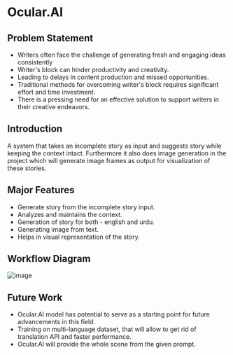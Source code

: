 # Ocular.AI


## Problem Statement

- Writers often face the challenge of generating fresh and engaging ideas consistently 
- Writer's block can hinder productivity and creativity.
- Leading to delays in content production and missed opportunities.
- Traditional methods for overcoming writer's block requires significant effort and time investment. 
- There is a pressing need for an effective solution to support writers in their creative endeavors.


## Introduction
A system that takes an incomplete story as input and suggests story while keeping the context intact. Furthermore it also does image generation in the project which will generate image frames as output for visualization of these stories. 


## Major Features
- Generate story from the incomplete story input.
- Analyzes and maintains the context.
- Generation of story for both - english and urdu.
- Generating image from text.
- Helps in visual representation of the story.


## Workflow Diagram

![image](https://github.com/hayub2000/Ocular.AI/assets/90406573/57464be2-0bd1-44b9-825f-5ad5f5a0207f)



## Future Work
- Ocular.AI model has potential to serve as a starting point for future advancements in this field.
- Training on multi-language dataset, that will allow to get rid of translation API and faster performance.
- Ocular.AI will provide the whole scene from the given prompt.

